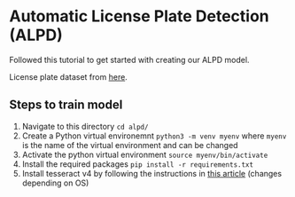 # Automatic License Plate Detection (ALPD)

Followed this tutorial to get started with creating our ALPD model.

License plate dataset from [here](https://www.kaggle.com/andrewmvd/car-plate-detection).

## Steps to train model

1. Navigate to this directory `cd alpd/`
2. Create a Python virtual environemnt `python3 -m venv myenv` where `myenv` is the name of the virtual environment and can be changed
3. Activate the python virtual environment `source myenv/bin/activate`
4. Install the required packages `pip install -r requirements.txt`
5. Install tesseract v4 by following the instructions in [this article](https://pyimagesearch.com/2018/09/17/opencv-ocr-and-text-recognition-with-tesseract/) (changes depending on OS)
